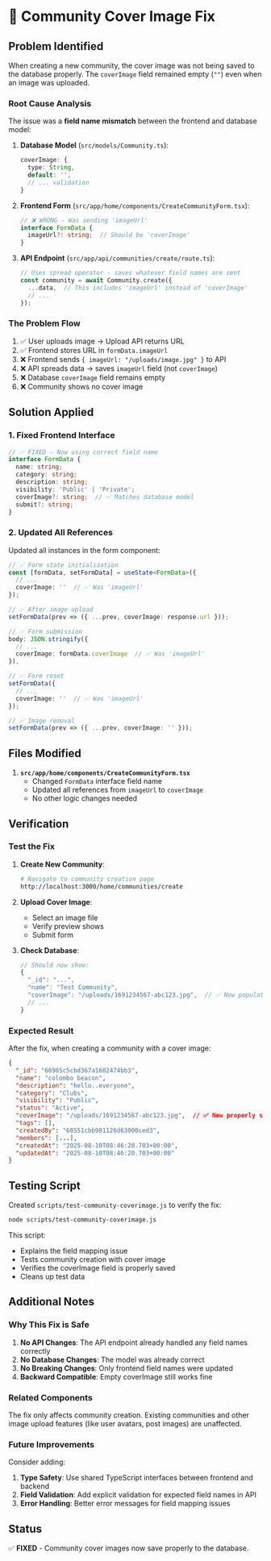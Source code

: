 # 🔧 Community Cover Image Fix

## Problem Identified

When creating a new community, the cover image was not being saved to the database properly. The `coverImage` field remained empty (`""`) even when an image was uploaded.

### Root Cause Analysis

The issue was a **field name mismatch** between the frontend and database model:

1. **Database Model** (`src/models/Community.ts`):
   ```typescript
   coverImage: {
     type: String,
     default: '',
     // ... validation
   }
   ```

2. **Frontend Form** (`src/app/home/components/CreateCommunityForm.tsx`):
   ```typescript
   // ❌ WRONG - Was sending 'imageUrl'
   interface FormData {
     imageUrl?: string;  // Should be 'coverImage'
   }
   ```

3. **API Endpoint** (`src/app/api/communities/create/route.ts`):
   ```typescript
   // Uses spread operator - saves whatever field names are sent
   const community = await Community.create({
     ...data,  // This includes 'imageUrl' instead of 'coverImage'
     // ...
   });
   ```

### The Problem Flow

1. ✅ User uploads image → Upload API returns URL
2. ✅ Frontend stores URL in `formData.imageUrl`
3. ❌ Frontend sends `{ imageUrl: "/uploads/image.jpg" }` to API
4. ❌ API spreads data → saves `imageUrl` field (not `coverImage`)
5. ❌ Database `coverImage` field remains empty
6. ❌ Community shows no cover image

## Solution Applied

### 1. Fixed Frontend Interface

```typescript
// ✅ FIXED - Now using correct field name
interface FormData {
  name: string;
  category: string;
  description: string;
  visibility: 'Public' | 'Private';
  coverImage?: string;  // ✅ Matches database model
  submit?: string;
}
```

### 2. Updated All References

Updated all instances in the form component:

```typescript
// ✅ Form state initialization
const [formData, setFormData] = useState<FormData>({
  // ...
  coverImage: ''  // ✅ Was 'imageUrl'
});

// ✅ After image upload
setFormData(prev => ({ ...prev, coverImage: response.url }));

// ✅ Form submission
body: JSON.stringify({
  // ...
  coverImage: formData.coverImage  // ✅ Was 'imageUrl'
}),

// ✅ Form reset
setFormData({
  // ...
  coverImage: ''  // ✅ Was 'imageUrl'
});

// ✅ Image removal
setFormData(prev => ({ ...prev, coverImage: '' }));
```

## Files Modified

1. **`src/app/home/components/CreateCommunityForm.tsx`**
   - Changed `FormData` interface field name
   - Updated all references from `imageUrl` to `coverImage`
   - No other logic changes needed

## Verification

### Test the Fix

1. **Create New Community**:
   ```bash
   # Navigate to community creation page
   http://localhost:3000/home/communities/create
   ```

2. **Upload Cover Image**:
   - Select an image file
   - Verify preview shows
   - Submit form

3. **Check Database**:
   ```javascript
   // Should now show:
   {
     "_id": "...",
     "name": "Test Community",
     "coverImage": "/uploads/1691234567-abc123.jpg",  // ✅ Now populated
     // ...
   }
   ```

### Expected Result

After the fix, when creating a community with a cover image:

```json
{
  "_id": "68985c5cbd367a1602474bb3",
  "name": "colombo beacon",
  "description": "hello..everyone",
  "category": "Clubs",
  "visibility": "Public",
  "status": "Active",
  "coverImage": "/uploads/1691234567-abc123.jpg",  // ✅ Now properly saved
  "tags": [],
  "createdBy": "68551cbb981126d63000ced3",
  "members": [...],
  "createdAt": "2025-08-10T08:46:20.703+00:00",
  "updatedAt": "2025-08-10T08:46:20.703+00:00"
}
```

## Testing Script

Created `scripts/test-community-coverimage.js` to verify the fix:

```bash
node scripts/test-community-coverimage.js
```

This script:
- Explains the field mapping issue
- Tests community creation with cover image
- Verifies the coverImage field is properly saved
- Cleans up test data

## Additional Notes

### Why This Fix is Safe

1. **No API Changes**: The API endpoint already handled any field names correctly
2. **No Database Changes**: The model was already correct
3. **No Breaking Changes**: Only frontend field names were updated
4. **Backward Compatible**: Empty coverImage still works fine

### Related Components

The fix only affects community creation. Existing communities and other image upload features (like user avatars, post images) are unaffected.

### Future Improvements

Consider adding:
1. **Type Safety**: Use shared TypeScript interfaces between frontend and backend
2. **Field Validation**: Add explicit validation for expected field names in API
3. **Error Handling**: Better error messages for field mapping issues

## Status

✅ **FIXED** - Community cover images now save properly to the database.
